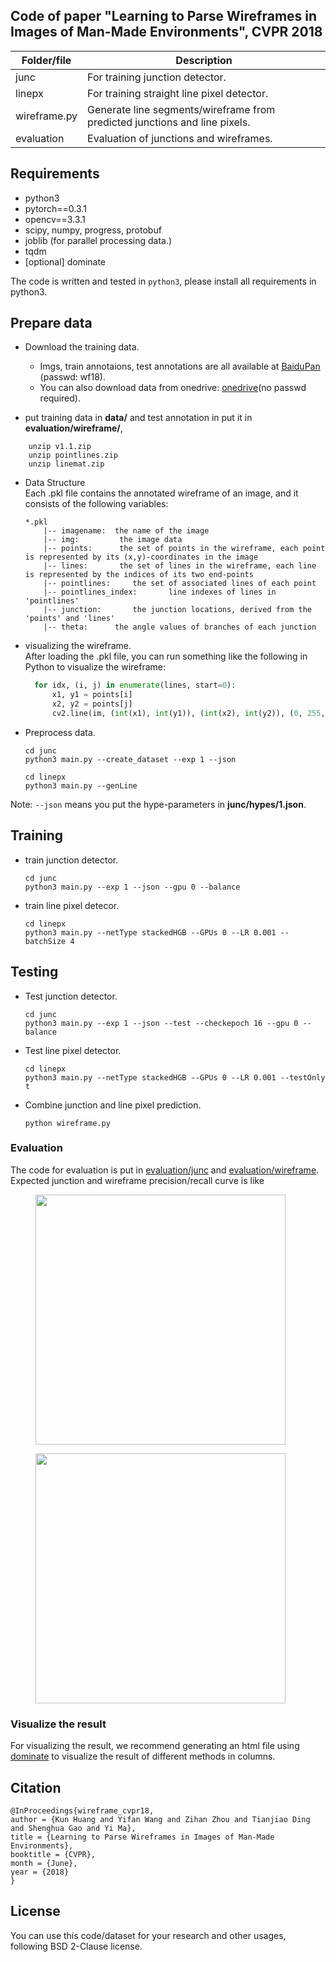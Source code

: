 ## Code of paper "Learning to Parse Wireframes in Images of Man-Made Environments", CVPR 2018

| Folder/file       | Description                  |
|------------|------------------------------|
| junc      | For training junction detector. |
| linepx    | For training straight line pixel detector. |
| wireframe.py | Generate line segments/wireframe from predicted junctions and line pixels. |
| evaluation | Evaluation of junctions and wireframes. |

## Requirements
- python3
- pytorch==0.3.1
- opencv==3.3.1 
- scipy, numpy, progress, protobuf
- joblib (for parallel processing data.)
- tqdm
- [optional] dominate

The code is written and tested in `python3`, please install all requirements in python3.

## Prepare data
- Download the training data.
    - Imgs, train annotaions, test annotations are all available at [BaiduPan](https://pan.baidu.com/s/1fnj5WZEf4kXbag1zhnwmLQ) (passwd: wf18).
    - You can also download data from onedrive: [onedrive](https://1drv.ms/u/s!AqQBtmo8Qg_9uHpjzIybaIfyJ-Zf?e=Fofbch)(no passwd required).
 
- put training data in __data/__ and test annotation in put it in __evaluation/wireframe/__,
```shell
    unzip v1.1.zip
    unzip pointlines.zip
    unzip linemat.zip
```

    
- Data Structure  
    Each .pkl file contains the annotated wireframe of an image, and it consists of the following variables:  
    ```shell
    *.pkl  
        |-- imagename: 	the name of the image  
        |-- img:         the image data  
        |-- points:      the set of points in the wireframe, each point is represented by its (x,y)-coordinates in the image  
        |-- lines:       the set of lines in the wireframe, each line is represented by the indices of its two end-points  
        |-- pointlines:     the set of associated lines of each point        
        |-- pointlines_index:       line indexes of lines in 'pointlines'  
        |-- junction:       the junction locations, derived from the 'points' and 'lines'  
        |-- theta:      the angle values of branches of each junction                   
    ```
- visualizing the wireframe.  
  After loading the .pkl file, you can run something like the following in Python to visualize the wireframe:
  ```python
    for idx, (i, j) in enumerate(lines, start=0):
        x1, y1 = points[i]
        x2, y2 = points[j]
        cv2.line(im, (int(x1), int(y1)), (int(x2), int(y2)), (0, 255, 0), 2, cv2.LINE_8)
  ```

- Preprocess data.
    ```
    cd junc
    python3 main.py --create_dataset --exp 1 --json

    cd linepx
    python3 main.py --genLine
    ```
Note: `--json` means you put the hype-parameters in __junc/hypes/1.json__.

## Training
- train junction detector.
    ```
    cd junc
    python3 main.py --exp 1 --json --gpu 0 --balance
    ```

- train line pixel detecor.
    ```
    cd linepx
    python3 main.py --netType stackedHGB --GPUs 0 --LR 0.001 --batchSize 4
    ```

## Testing
- Test junction detector.
    ```
    cd junc
    python3 main.py --exp 1 --json --test --checkepoch 16 --gpu 0 --balance
    ```
- Test line pixel detector.
    ```
    cd linepx
    python3 main.py --netType stackedHGB --GPUs 0 --LR 0.001 --testOnly t
    ```
- Combine junction and line pixel prediction.
    ```
    python wireframe.py
    ```

### Evaluation
The code for evaluation is put in [evaluation/junc](evaluation/junc) and [evaluation/wireframe](evaluation/wireframe).
Expected junction and wireframe precision/recall curve is like
<figure class="half">
    <img src="evaluation/junc/junc_1_16.png", width=400/> 
</figure>

<figure class="half">
    <img src="evaluation/wireframe/1_0.5_0.5.png", width=400/>
</figure>


### Visualize the result
For visualizing the result, we recommend generating an html file using [dominate](https://github.com/Knio/dominate) to
visualize the result of different methods in columns.


## Citation
```
@InProceedings{wireframe_cvpr18,
author = {Kun Huang and Yifan Wang and Zihan Zhou and Tianjiao Ding and Shenghua Gao and Yi Ma},
title = {Learning to Parse Wireframes in Images of Man-Made Environments},
booktitle = {CVPR},
month = {June},
year = {2018}
}
```

## License
You can use this code/dataset for your research and other usages, following BSD 2-Clause license.

